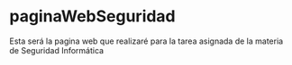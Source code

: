 # paginaWebSeguridad
Esta será la pagina web que realizaré para la tarea asignada de la materia de Seguridad Informática
